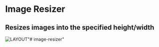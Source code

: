 # Image Resizer
## Resizes images into the specified height/width
![LAYOUT](https://file.coffee/u/ikOcOaDDNzF22AVc6V53m.gif)"# image-resizer" 

